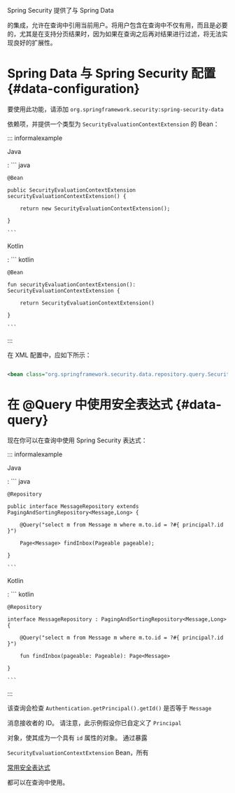 Spring Security 提供了与 Spring Data
的集成，允许在查询中引用当前用户。将用户包含在查询中不仅有用，而且是必要的，尤其是在支持分页结果时，因为如果在查询之后再对结果进行过滤，将无法实现良好的扩展性。

# Spring Data 与 Spring Security 配置 {#data-configuration}

要使用此功能，请添加 `org.springframework.security:spring-security-data`
依赖项，并提供一个类型为 `SecurityEvaluationContextExtension` 的 Bean：

::: informalexample

Java

:   ``` java
    @Bean
    public SecurityEvaluationContextExtension securityEvaluationContextExtension() {
        return new SecurityEvaluationContextExtension();
    }
    ```

Kotlin

:   ``` kotlin
    @Bean
    fun securityEvaluationContextExtension(): SecurityEvaluationContextExtension {
        return SecurityEvaluationContextExtension()
    }
    ```
:::

在 XML 配置中，应如下所示：

``` xml
<bean class="org.springframework.security.data.repository.query.SecurityEvaluationContextExtension"/>
```

# 在 \@Query 中使用安全表达式 {#data-query}

现在你可以在查询中使用 Spring Security 表达式：

::: informalexample

Java

:   ``` java
    @Repository
    public interface MessageRepository extends PagingAndSortingRepository<Message,Long> {
        @Query("select m from Message m where m.to.id = ?#{ principal?.id }")
        Page<Message> findInbox(Pageable pageable);
    }
    ```

Kotlin

:   ``` kotlin
    @Repository
    interface MessageRepository : PagingAndSortingRepository<Message,Long> {
        @Query("select m from Message m where m.to.id = ?#{ principal?.id }")
        fun findInbox(pageable: Pageable): Page<Message>
    }
    ```
:::

该查询会检查 `Authentication.getPrincipal().getId()` 是否等于 `Message`
消息接收者的 ID。 请注意，此示例假设你已自定义了 `Principal`
对象，使其成为一个具有 `id` 属性的对象。 通过暴露
`SecurityEvaluationContextExtension` Bean，所有
[常用安全表达式](servlet/authorization/method-security.xml#authorization-expressions)
都可以在查询中使用。
